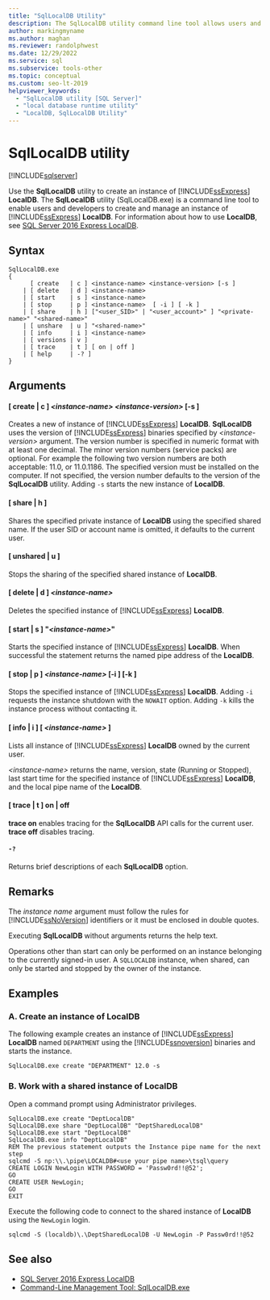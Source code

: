 ```yaml
---
title: "SqlLocalDB Utility"
description: The SqlLocalDB utility command line tool allows users and developers to create and manage an instance of SQL Server Express LocalDB.
author: markingmyname
ms.author: maghan
ms.reviewer: randolphwest
ms.date: 12/29/2022
ms.service: sql
ms.subservice: tools-other
ms.topic: conceptual
ms.custom: seo-lt-2019
helpviewer_keywords:
  - "SqlLocalDB utility [SQL Server]"
  - "local database runtime utility"
  - "LocalDB, SqlLocalDB Utility"
---
```

# SqlLocalDB utility

[!INCLUDE[sqlserver](../includes/applies-to-version/sqlserver.md)]

Use the **SqlLocalDB** utility to create an instance of [!INCLUDE[ssExpress](../includes/ssexpress-md.md)] **LocalDB**. The **SqlLocalDB** utility (SqlLocalDB.exe) is a command line tool to enable users and developers to create and manage an instance of [!INCLUDE[ssExpress](../includes/ssexpress-md.md)] **LocalDB**. For information about how to use **LocalDB**, see [SQL Server 2016 Express LocalDB](../database-engine/configure-windows/sql-server-express-localdb.md).

## Syntax

```console
SqlLocalDB.exe
{
      [ create   | c ] <instance-name> <instance-version> [-s ]
    | [ delete   | d ] <instance-name>
    | [ start    | s ] <instance-name>
    | [ stop     | p ] <instance-name>  [ -i ] [ -k ]
    | [ share    | h ] ["<user_SID>" | "<user_account>" ] "<private-name>" "<shared-name>"
    | [ unshare  | u ] "<shared-name>"
    | [ info     | i ] <instance-name>
    | [ versions | v ]
    | [ trace    | t ] [ on | off ]
    | [ help     | -? ]
}
```

## Arguments

#### [ create | c ] *\<instance-name>* *\<instance-version>* [-s ]

Creates a new of instance of [!INCLUDE[ssExpress](../includes/ssexpress-md.md)] **LocalDB**. **SqlLocalDB** uses the version of [!INCLUDE[ssExpress](../includes/ssexpress-md.md)] binaries specified by *\<instance-version>* argument. The version number is specified in numeric format with at least one decimal. The minor version numbers (service packs) are optional. For example the following two version numbers are both acceptable: 11.0, or 11.0.1186. The specified version must be installed on the computer. If not specified, the version number defaults to the version of the **SqlLocalDB** utility. Adding `-s` starts the new instance of **LocalDB**.

#### [ share | h ]

Shares the specified private instance of **LocalDB** using the specified shared name. If the user SID or account name is omitted, it defaults to the current user.

#### [ unshared | u ]

Stops the sharing of the specified shared instance of **LocalDB**.

#### [ delete | d ] *\<instance-name>*

Deletes the specified instance of [!INCLUDE[ssExpress](../includes/ssexpress-md.md)] **LocalDB**.

#### [ start | s ] "*\<instance-name>*"

Starts the specified instance of [!INCLUDE[ssExpress](../includes/ssexpress-md.md)] **LocalDB**. When successful the statement returns the named pipe address of the **LocalDB**.

#### [ stop | p ] *\<instance-name>* [-i ] [-k ]

Stops the specified instance of [!INCLUDE[ssExpress](../includes/ssexpress-md.md)] **LocalDB**. Adding `-i` requests the instance shutdown with the `NOWAIT` option. Adding `-k` kills the instance process without contacting it.

#### [ info | i ] [ *\<instance-name>* ]

Lists all instance of [!INCLUDE[ssExpress](../includes/ssexpress-md.md)] **LocalDB** owned by the current user.

*\<instance-name>* returns the name, version, state (Running or Stopped), last start time for the specified instance of [!INCLUDE[ssExpress](../includes/ssexpress-md.md)] **LocalDB**, and the local pipe name of the **LocalDB**.

#### [ trace | t ] on | off

**trace on** enables tracing for the **SqlLocalDB** API calls for the current user. **trace off** disables tracing.

#### `-?`

Returns brief descriptions of each **SqlLocalDB** option.

## Remarks

The *instance name* argument must follow the rules for [!INCLUDE[ssNoVersion](../includes/ssnoversion-md.md)] identifiers or it must be enclosed in double quotes.

Executing **SqlLocalDB** without arguments returns the help text.

Operations other than start can only be performed on an instance belonging to the currently signed-in user. A `SQLLOCALDB` instance, when shared, can only be started and stopped by the owner of the instance.

## Examples

### A. Create an instance of LocalDB

 The following example creates an instance of [!INCLUDE[ssExpress](../includes/ssexpress-md.md)] **LocalDB** named `DEPARTMENT` using the [!INCLUDE[ssnoversion](../includes/ssnoversion-md.md)] binaries and starts the instance.

```console
SqlLocalDB.exe create "DEPARTMENT" 12.0 -s
```

### B. Work with a shared instance of LocalDB

 Open a command prompt using Administrator privileges.

```console
SqlLocalDB.exe create "DeptLocalDB"
SqlLocalDB.exe share "DeptLocalDB" "DeptSharedLocalDB"
SqlLocalDB.exe start "DeptLocalDB"
SqlLocalDB.exe info "DeptLocalDB"
REM The previous statement outputs the Instance pipe name for the next step
sqlcmd -S np:\\.\pipe\LOCALDB#<use your pipe name>\tsql\query
CREATE LOGIN NewLogin WITH PASSWORD = 'Passw0rd!!@52';
GO
CREATE USER NewLogin;
GO
EXIT
```

Execute the following code to connect to the shared instance of **LocalDB** using the `NewLogin` login.

```console
sqlcmd -S (localdb)\.\DeptSharedLocalDB -U NewLogin -P Passw0rd!!@52
```

## See also

- [SQL Server 2016 Express LocalDB](../database-engine/configure-windows/sql-server-express-localdb.md)
- [Command-Line Management Tool: SqlLocalDB.exe](../relational-databases/express-localdb-instance-apis/command-line-management-tool-sqllocaldb-exe.md)
